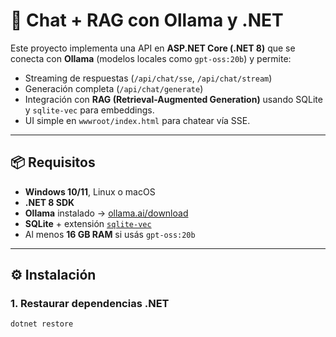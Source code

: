 # 💬 Chat + RAG con Ollama y .NET

Este proyecto implementa una API en **ASP.NET Core (.NET 8)** que se conecta con **Ollama** (modelos locales como `gpt-oss:20b`) y permite:

- Streaming de respuestas (`/api/chat/sse`, `/api/chat/stream`)  
- Generación completa (`/api/chat/generate`)  
- Integración con **RAG (Retrieval-Augmented Generation)** usando SQLite y `sqlite-vec` para embeddings.  
- UI simple en `wwwroot/index.html` para chatear vía SSE.

---

## 📦 Requisitos

- **Windows 10/11**, Linux o macOS  
- **.NET 8 SDK**  
- **Ollama** instalado → [ollama.ai/download](https://ollama.ai/download)  
- **SQLite** + extensión [`sqlite-vec`](https://github.com/asg017/sqlite-vec)  
- Al menos **16 GB RAM** si usás `gpt-oss:20b`  

---

## ⚙️ Instalación

### 1. Restaurar dependencias .NET
```bash
dotnet restore
